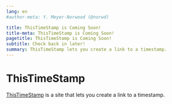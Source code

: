 ```yaml
---
lang: en
#author-meta: Y. Meyer-Norwood (@norwd)

title: ThisTimeStamp is Coming Soon!
title-meta: ThisTimeStamp is Coming Soon!
pagetitle: ThisTimeStamp is Coming Soon!
subtitle: Check back in later!
summary: ThisTimeStamp lets you create a link to a timestamp.
---
```


# ThisTimeStamp

[ThisTimeStamp] is a site that lets you create a link to a timestamp.

[ThisTimeStamp]: https://thistimestamp.github.io
